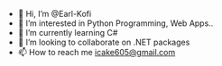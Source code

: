 - 👋 Hi, I’m @Earl-Kofi
- 👀 I’m interested in Python Programming, Web Apps..
- 🌱 I’m currently learning C#
- 💞️ I’m looking to collaborate on .NET packages
- 📫 How to reach me icake605@gmail.com

<!---
Earl-Kofi/Earl-Kofi is a ✨ special ✨ repository because its `README.md` (this file) appears on your GitHub profile.
You can click the Preview link to take a look at your changes.
--->
